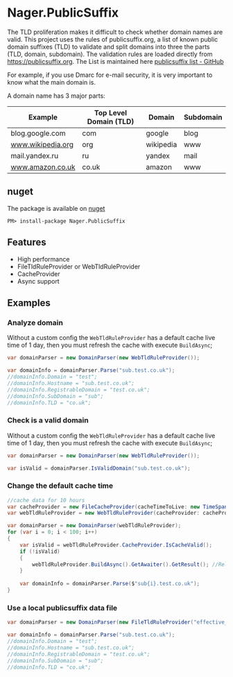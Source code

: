 Nager.PublicSuffix
==========
The TLD proliferation makes it difficult to check whether domain names are valid. This project uses the rules of publicsuffix.org, a list of known public domain suffixes (TLD) to validate and split domains into three the parts (TLD, domain, subdomain). The validation rules are loaded directly from https://publicsuffix.org. The List is maintained here [publicsuffix list - GitHub](https://github.com/publicsuffix/list)

For example, if you use Dmarc for e-mail security, it is very important to know what the main domain is.

A domain name has 3 major parts:

Example | Top Level Domain (TLD) | Domain | Subdomain |
--- | --- | --- | --- |
blog.google.com | com | google | blog |
www.wikipedia.org | org | wikipedia | www |
mail.yandex.ru | ru | yandex | mail |
www.amazon.co.uk | co.uk | amazon | www |

## nuget
The package is available on [nuget](https://www.nuget.org/packages/Nager.PublicSuffix)
```
PM> install-package Nager.PublicSuffix
```

## Features
- High performance
- FileTldRuleProvider or WebTldRuleProvider
- CacheProvider
- Async support

## Examples

### Analyze domain
Without a custom config the `WebTldRuleProvider` has a default cache live time of 1 day, then you must refresh the cache with execute `BuildAsync`;
```cs
var domainParser = new DomainParser(new WebTldRuleProvider());

var domainInfo = domainParser.Parse("sub.test.co.uk");
//domainInfo.Domain = "test";
//domainInfo.Hostname = "sub.test.co.uk";
//domainInfo.RegistrableDomain = "test.co.uk";
//domainInfo.SubDomain = "sub";
//domainInfo.TLD = "co.uk";
```

### Check is a valid domain
Without a custom config the `WebTldRuleProvider` has a default cache live time of 1 day, then you must refresh the cache with execute `BuildAsync`;
```cs
var domainParser = new DomainParser(new WebTldRuleProvider());

var isValid = domainParser.IsValidDomain("sub.test.co.uk");
```

### Change the default cache time
```cs
//cache data for 10 hours
var cacheProvider = new FileCacheProvider(cacheTimeToLive: new TimeSpan(10, 0, 0));
var webTldRuleProvider = new WebTldRuleProvider(cacheProvider: cacheProvider);

var domainParser = new DomainParser(webTldRuleProvider);
for (var i = 0; i < 100; i++)
{
    var isValid = webTldRuleProvider.CacheProvider.IsCacheValid();
    if (!isValid)
    {
        webTldRuleProvider.BuildAsync().GetAwaiter().GetResult(); //Reload data
    }
	
    var domainInfo = domainParser.Parse($"sub{i}.test.co.uk");
}
```

### Use a local publicsuffix data file
```cs
var domainParser = new DomainParser(new FileTldRuleProvider("effective_tld_names.dat"));

var domainInfo = domainParser.Parse("sub.test.co.uk");
//domainInfo.Domain = "test";
//domainInfo.Hostname = "sub.test.co.uk";
//domainInfo.RegistrableDomain = "test.co.uk";
//domainInfo.SubDomain = "sub";
//domainInfo.TLD = "co.uk";
```
